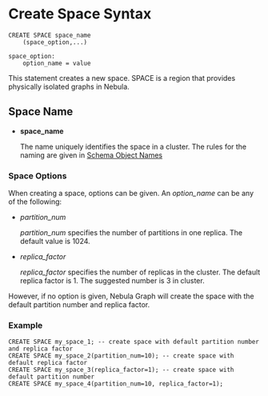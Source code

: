 # Create Space Syntax

```
CREATE SPACE space_name
    (space_option,...)

space_option:
    option_name = value
```

This statement creates a new space. SPACE is a region that provides physically isolated graphs in Nebula.

## Space Name

* **space_name**

    The name uniquely identifies the space in a cluster. The rules for the naming are given in [Schema Object Names](../../3.language-structure/schema-object-names.md)

### Space Options

When creating a space, options can be given. An _option_name_ can be any of the following:

* _partition_num_

    _partition_num_ specifies the number of partitions in one replica. The default value is 1024.

* _replica_factor_

    _replica_factor_ specifies the number of replicas in the cluster. The default replica factor is 1. The suggested number is 3 in cluster.

However, if no option is given, Nebula Graph will create the space with the default partition number and replica factor.

### Example

```
CREATE SPACE my_space_1; -- create space with default partition number and replica factor
CREATE SPACE my_space_2(partition_num=10); -- create space with default replica factor
CREATE SPACE my_space_3(replica_factor=1); -- create space with default partition number
CREATE SPACE my_space_4(partition_num=10, replica_factor=1);
```
